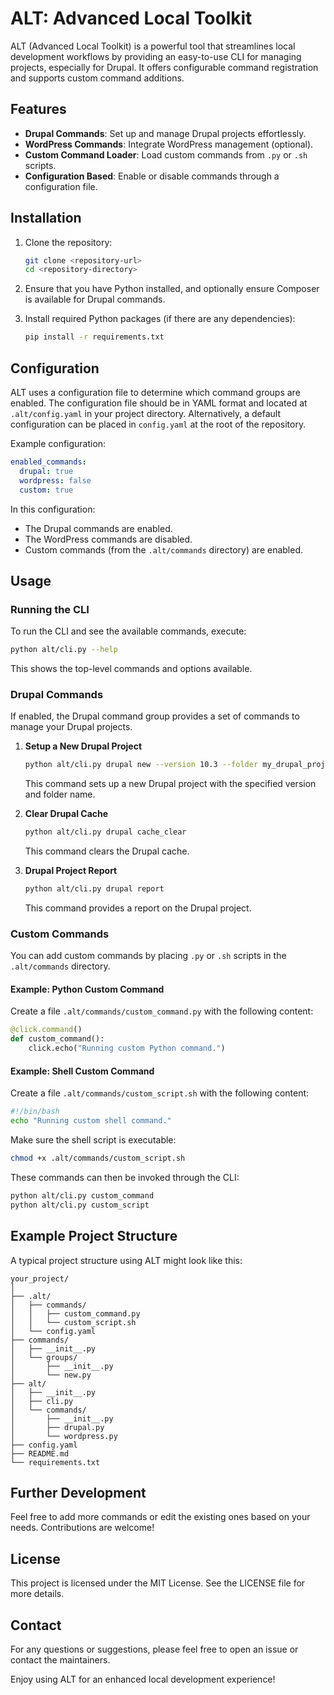 # ALT: Advanced Local Toolkit

ALT (Advanced Local Toolkit) is a powerful tool that streamlines local development workflows by providing an easy-to-use
CLI for managing projects, especially for Drupal. It offers configurable command registration and supports custom
command additions.

## Features

- **Drupal Commands**: Set up and manage Drupal projects effortlessly.
- **WordPress Commands**: Integrate WordPress management (optional).
- **Custom Command Loader**: Load custom commands from `.py` or `.sh` scripts.
- **Configuration Based**: Enable or disable commands through a configuration file.

## Installation

1. Clone the repository:

    ```bash
    git clone <repository-url>
    cd <repository-directory>
    ```

2. Ensure that you have Python installed, and optionally ensure Composer is available for Drupal commands.

3. Install required Python packages (if there are any dependencies):

    ```bash
    pip install -r requirements.txt
    ```

## Configuration

ALT uses a configuration file to determine which command groups are enabled. The configuration file should be in YAML
format and located at `.alt/config.yaml` in your project directory. Alternatively, a default configuration can be placed
in `config.yaml` at the root of the repository.

Example configuration:

```yaml
enabled_commands:
  drupal: true
  wordpress: false
  custom: true
```

In this configuration:

- The Drupal commands are enabled.
- The WordPress commands are disabled.
- Custom commands (from the `.alt/commands` directory) are enabled.

## Usage

### Running the CLI

To run the CLI and see the available commands, execute:

```bash
python alt/cli.py --help
```

This shows the top-level commands and options available.

### Drupal Commands

If enabled, the Drupal command group provides a set of commands to manage your Drupal projects.

1. **Setup a New Drupal Project**

    ```bash
    python alt/cli.py drupal new --version 10.3 --folder my_drupal_project
    ```

   This command sets up a new Drupal project with the specified version and folder name.

2. **Clear Drupal Cache**

    ```bash
    python alt/cli.py drupal cache_clear
    ```

   This command clears the Drupal cache.

3. **Drupal Project Report**

    ```bash
    python alt/cli.py drupal report
    ```

   This command provides a report on the Drupal project.

### Custom Commands

You can add custom commands by placing `.py` or `.sh` scripts in the `.alt/commands` directory.

#### Example: Python Custom Command

Create a file `.alt/commands/custom_command.py` with the following content:

```python
@click.command()
def custom_command():
    click.echo("Running custom Python command.")
```

#### Example: Shell Custom Command

Create a file `.alt/commands/custom_script.sh` with the following content:

```bash
#!/bin/bash
echo "Running custom shell command."
```

Make sure the shell script is executable:

```bash
chmod +x .alt/commands/custom_script.sh
```

These commands can then be invoked through the CLI:

```bash
python alt/cli.py custom_command
python alt/cli.py custom_script
```

## Example Project Structure

A typical project structure using ALT might look like this:

```
your_project/
│
├── .alt/
│   ├── commands/
│   │   ├── custom_command.py
│   │   └── custom_script.sh
│   └── config.yaml
├── commands/
│   ├── __init__.py
│   └── groups/
│       ├── __init__.py
│       └── new.py
├── alt/
│   ├── __init__.py
│   ├── cli.py
│   └── commands/
│       ├── __init__.py
│       ├── drupal.py
│       └── wordpress.py
├── config.yaml
├── README.md
└── requirements.txt
```

## Further Development

Feel free to add more commands or edit the existing ones based on your needs. Contributions are welcome!

## License

This project is licensed under the MIT License. See the LICENSE file for more details.

## Contact

For any questions or suggestions, please feel free to open an issue or contact the maintainers.

Enjoy using ALT for an enhanced local development experience!